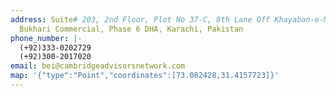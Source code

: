 ```yaml
---
address: Suite# 203, 2nd Floor, Plot No 37-C, 8th Lane Off Khayaban-e-Muslim,
  Bukhari Commercial, Phase 6 DHA, Karachi, Pakistan
phone_number: |-
  (+92)333-0202729
  (+92)300-2017020
email: bei@cambridgeadvisorsnetwork.com
map: '{"type":"Point","coordinates":[73.082428,31.4157723]}'
---
```

